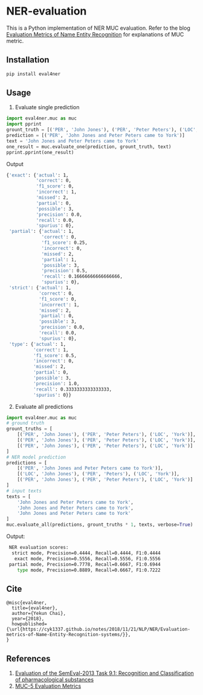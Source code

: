 # NER-evaluation

This is a Python implementation of NER MUC evaluation. Refer to the blog [Evaluation Metrics of Name Entity Recognition](https://ychai.uk/notes/2018/11/21/NLP/NER/Evaluation-metrics-of-Name-Entity-Recognition-systems/#SemEval%E2%80%9813) for explanations of MUC metric.

## Installation
```bash
pip install eval4ner
```

## Usage
1. Evaluate single prediction
```python
import eval4ner.muc as muc
import pprint
grount_truth = [('PER', 'John Jones'), ('PER', 'Peter Peters'), ('LOC', 'York')]
prediction = [('PER', 'John Jones and Peter Peters came to York')]
text = 'John Jones and Peter Peters came to York'
one_result = muc.evaluate_one(prediction, grount_truth, text)
pprint.pprint(one_result)
```

Output
```bash
{'exact': {'actual': 1,
           'correct': 0,
           'f1_score': 0,
           'incorrect': 1,
           'missed': 2,
           'partial': 0,
           'possible': 3,
           'precision': 0.0,
           'recall': 0.0,
           'spurius': 0},
 'partial': {'actual': 1,
             'correct': 0,
             'f1_score': 0.25,
             'incorrect': 0,
             'missed': 2,
             'partial': 1,
             'possible': 3,
             'precision': 0.5,
             'recall': 0.16666666666666666,
             'spurius': 0},
 'strict': {'actual': 1,
            'correct': 0,
            'f1_score': 0,
            'incorrect': 1,
            'missed': 2,
            'partial': 0,
            'possible': 3,
            'precision': 0.0,
            'recall': 0.0,
            'spurius': 0},
 'type': {'actual': 1,
          'correct': 1,
          'f1_score': 0.5,
          'incorrect': 0,
          'missed': 2,
          'partial': 0,
          'possible': 3,
          'precision': 1.0,
          'recall': 0.3333333333333333,
          'spurius': 0}}

```

2. Evaluate all predictions
```python
import eval4ner.muc as muc
# ground truth
grount_truths = [
    [('PER', 'John Jones'), ('PER', 'Peter Peters'), ('LOC', 'York')],
    [('PER', 'John Jones'), ('PER', 'Peter Peters'), ('LOC', 'York')],
    [('PER', 'John Jones'), ('PER', 'Peter Peters'), ('LOC', 'York')]
]
# NER model prediction
predictions = [
    [('PER', 'John Jones and Peter Peters came to York')],
    [('LOC', 'John Jones'), ('PER', 'Peters'), ('LOC', 'York')],
    [('PER', 'John Jones'), ('PER', 'Peter Peters'), ('LOC', 'York')]
]
# input texts
texts = [
    'John Jones and Peter Peters came to York',
    'John Jones and Peter Peters came to York',
    'John Jones and Peter Peters came to York'
]
muc.evaluate_all(predictions, grount_truths * 1, texts, verbose=True)
```

Output:
```bash
 NER evaluation scores:
  strict mode, Precision=0.4444, Recall=0.4444, F1:0.4444
   exact mode, Precision=0.5556, Recall=0.5556, F1:0.5556
 partial mode, Precision=0.7778, Recall=0.6667, F1:0.6944
    type mode, Precision=0.8889, Recall=0.6667, F1:0.7222
```

## Cite
```
@misc{eval4ner,
  title={eval4ner},
  author={Yekun Chai},
  year={2018},
  howpublished={\url{https://cyk1337.github.io/notes/2018/11/21/NLP/NER/Evaluation-metrics-of-Name-Entity-Recognition-systems/}},
}
```

## References
1. [Evaluation of the SemEval-2013 Task 9.1: Recognition and Classification of pharmacological substances](https://www.cs.york.ac.uk/semeval-2013/task9/data/uploads/semeval_2013-task-9_1-evaluation-metrics.pdf)
2. [MUC-5 Evaluation Metrics](https://www.aclweb.org/anthology/M93-1007.pdf)